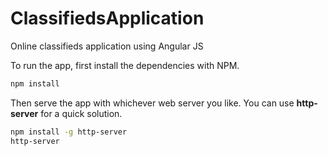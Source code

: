 # ClassifiedsApplication
Online classifieds application using Angular JS

To run the app, first install the dependencies with NPM.

```bash
npm install
```

Then serve the app with whichever web server you like. You can use **http-server** for a quick solution.

```bash
npm install -g http-server
http-server
```


